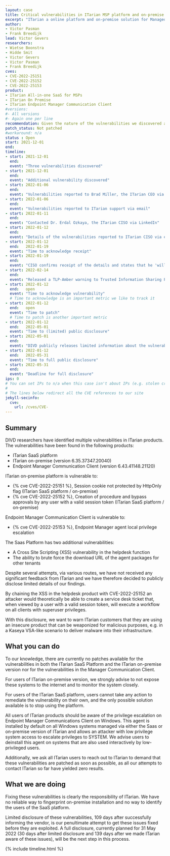```yaml
---
layout: case
title: Critical vulnerabilities in ITarian MSP platform and on-premise solution
excerpt: "ITarian a online platform and on-premise solution for Managed Services Providers, contains 3 critical vulnerabilities"
author: 
- Victor Pasman
- Frank Breedijk
lead: Victor Gevers
researchers:
- Wietse Boonstra
- Hidde Smit
- Victor Gevers
- Victor Pasman
- Frank Breedijk
cves:
- CVE-2022-25151
- CVE-2022-25152
- CVE-2022-25153
product: 
- ITarian All-in-one SaaS for MSPs
- ITarian On Premise
- ITarian Endpoint Manager Communication Client
#versions: 
#- All versions
#- Again one per line
recommendation: Given the nature of the vulnerabilities we discovered and the lack of response from the vendor we recommend all users to stop using this product
patch_status: Not patched
#workaround: n/a
status : Open
start: 2021-12-01
end: 
timeline:
- start: 2021-12-01
  end:
  event: "Three vulnerabilities discovered"
- start: 2021-12-01
  end:
  event: "Additional vulnerability discovered"
- start: 2022-01-06
  end:
  event: "Vulnerabilities reported to Brad Miller, the ITarian CEO via email. But, the email bounced"
- start: 2022-01-06
  end:
  event: "Vulnerabilities reported to ITarian support via email"
- start: 2022-01-11
  end:
  event: "Contacted Dr. Erdal Ozkaya, the ITarian CISO via LinkedIn"
- start: 2022-01-12
  end:
  event: "Details of the vulnerabilities reported to ITarian CISO via email"
- start: 2022-01-12
  end:   2022-01-19  
  event: "Time to acknowledge receipt"
- start: 2022-01-19
  end:
  event: "CISO confirms receipt of the details and states that he 'will verify this with my engineering team and let you know'"
- start: 2022-02-14
  end:
  event: "Released a TLP-Amber warning to Trusted Information Sharing Partners"
- start: 2022-01-12
  end:   open
  event: "Time to acknowledge vulnerability"
  # Time to acknowledge is an important metric we like to track it
- start: 2022-01-12
  end:   open
  event: "Time to patch"
  # Time to patch is another important metric
- start: 2022-01-12
  end:   2022-05-01
  event: "Time to (limited) public disclosure"
- start: 2022-05-01
  end:   
  event: "DIVD publicly releases limited information about the vulnerabilities"
- start: 2022-01-12
  end:   2022-05-31
  event: "Time to full public disclosure"
- start: 2022-05-31
  end:   
  event: "Deadline for full disclosure"
ips: 0 
# You can set IPs to n/a when this case isn't about IPs (e.g. stolen credentials)
#
# The lines below redirect all the CVE references to our site
jekyll-secinfo:
  cve:
    url: /cves/CVE-
---
```

## Summary

DIVD researchers have identified multiple vulnerabilities in ITarian products. The vulnerabilities have been found in the following products:
* ITarian SaaS platform
* ITarian on-premise (version 6.35.37347.20040)
* Endpoint Manager Communication Client (version 6.43.41148.21120)

ITarian on-premise platform is vulnerable to:
* {% cve CVE-2022-25151 %}, Session cookie not protected by HttpOnly flag (ITarian SaaS platform / on-premise)
* {% cve CVE-2022-25152 %}, Creation of procedure and bypass approvals by any user with a valid session token (ITarian SaaS platform / on-premise)

Endpoint Manager Communication Client is vulnerable to:
* {% cve CVE-2022-25153 %}, Endpoint Manager agent local privilege escalation

The Saas Platform has two additional vulnerabilities:
* A Cross Site Scripting (XSS) vulnerability in the helpdesk function
* The ability to brute force the download URL of the agent packages for other tenants

Despite several attempts, via various routes, we have not received any significant feedback from ITarian and we have therefore decided to publicly disclose limited details of our findings.

By chaining the XSS in the helpdesk product with CVE-2022-25152 an attacker would theoretically be able to create a service desk ticket that, when viewed by a user with a valid session token, will execute a workflow on all clients with superuser privileges.

With this disclosure, we want to warn ITarian customers that they are using an insecure product that can be weaponized for malicious purposes, e.g. in a Kaseya VSA-like scenario to deliver malware into their infrastructure.

## What you can do

To our knowledge, there are currently no patches available for the vulnerabilities in both the ITarian SaaS Platform and the ITarian on-premise version nor for the vulnerabilities in the Manager Communication Client. 

For users of ITarian on-premise version, we strongly advise to not expose these systems to the internet and to monitor the system closely.


For users of the ITarian SaaS platform, users cannot take any action to remediate the vulnerability on their own, and the only possible solution available is to stop using the platform.

All users of ITarian products should be aware of the privilege escalation on Endpoint Manager Communications Client on Windows. This agent is installed by default on all Windows systems managed via either the Saas or on-premise version of ITarian and allows an attacker with low privilege system access to escalate privileges to SYSTEM. We advise users to deinstall this agent on systems that are also used interactively by low-privileged users.

Additionally, we ask all ITarian users to reach out to ITarian to demand that these vulnerabilities are patched as soon as possible, as all our attempts to contact ITarian so far have yielded zero results.

## What we are doing

Fixing these vulnerabilities is clearly the responsibility of ITarian. We have no reliable way to fingerprint on-premise installation and no way to identify the users of the SaaS platform.

Limited disclosure of these vulnerabilities, 109 days after successfully informing the vendor, is our penultimate attempt to get these issues fixed before they are exploited. A full disclosure, currently planned for 31 May 2022 (30 days after limited disclosure and 139 days after we made ITarian aware of these issues), will be the next step in this process.

{% include timeline.html %}
